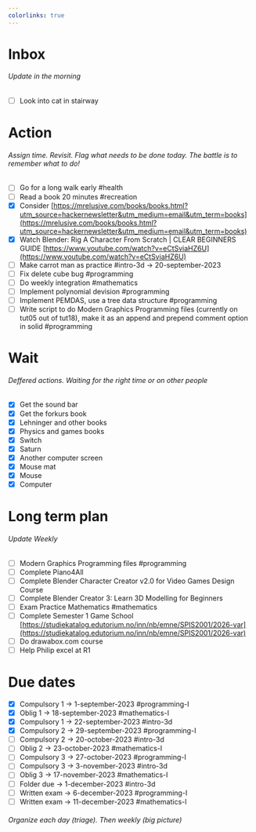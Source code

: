 ```yaml
---
colorlinks: true
---
```


# Inbox
###### Update in the morning

* [ ] Look into cat in stairway

# Action
###### Assign time. Revisit. Flag what needs to be done today. The battle is to remember what to do!

* [ ] Go for a long walk early #health
* [ ] Read a book 20 minutes #recreation
* [x] Consider [https://mrelusive.com/books/books.html?utm_source=hackernewsletter&utm_medium=email&utm_term=books](https://mrelusive.com/books/books.html?utm_source=hackernewsletter&utm_medium=email&utm_term=books)
* [x] Watch Blender: Rig A Character From Scratch | CLEAR BEGINNERS GUIDE [https://www.youtube.com/watch?v=eCtSviaHZ6U](https://www.youtube.com/watch?v=eCtSviaHZ6U)
* [ ] Make carrot man as practice #intro-3d -> 20-september-2023
* [ ] Fix delete cube bug #programming
* [ ] Do weekly integration #mathematics
* [ ] Implement polynomial devision #programming
* [ ] Implement PEMDAS, use a tree data structure #programming
* [ ] Write script to do Modern Graphics Programming files (currently on tut05 out of tut18), make it as an append and prepend comment option in solid #programming

# Wait
###### Deffered actions. Waiting for the right time or on other people

* [x] Get the sound bar
* [x] Get the forkurs book
* [x] Lehninger and other books
* [x] Physics and games books
* [x] Switch
* [x] Saturn
* [x] Another computer screen
* [x] Mouse mat
* [x] Mouse
* [x] Computer

# Long term plan
###### Update Weekly

* [ ] Modern Graphics Programming files #programming
* [ ] Complete Piano4All
* [ ] Complete Blender Character Creator v2.0 for Video Games Design Course
* [ ] Complete Blender Creator 3: Learn 3D Modelling for Beginners
* [ ] Exam Practice Mathematics #mathematics
* [ ] Complete Semester 1 Game School [https://studiekatalog.edutorium.no/inn/nb/emne/SPIS2001/2026-var](https://studiekatalog.edutorium.no/inn/nb/emne/SPIS2001/2026-var)
* [ ] Do drawabox.com course
* [ ] Help Philip excel at R1

# Due dates

* [x] Compulsory 1 -> 1-september-2023  #programming-I 
* [x] Oblig 1      -> 18-september-2023 #mathematics-I
* [x] Compulsory 1 -> 22-september-2023 #intro-3d
* [x] Compulsory 2 -> 29-september-2023 #programming-I
* [ ] Compulsory 2 -> 20-october-2023   #intro-3d
* [ ] Oblig 2      -> 23-october-2023   #mathematics-I
* [ ] Compulsory 3 -> 27-october-2023   #programming-I
* [ ] Compulsory 3 -> 3-november-2023   #intro-3d
* [ ] Oblig 3      -> 17-november-2023  #mathematics-I
* [ ] Folder due   -> 1-december-2023   #intro-3d
* [ ] Written exam -> 6-december-2023   #programming-I
* [ ] Written exam -> 11-december-2023  #mathematics-I

###### Organize each day (triage). Then weekly (big picture)

